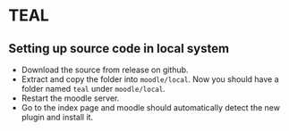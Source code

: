 # TEAL

## Setting up source code in local system

* Download the source from release on github.
* Extract and copy the folder into `moodle/local`. Now you should have a folder named `teal` under `moodle/local`. 
* Restart the moodle server.
* Go to the index page and moodle should automatically detect the new plugin and install it.
